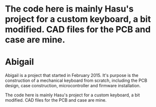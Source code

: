 The code here is mainly Hasu's project for a custom keyboard, a bit modified. CAD files for the PCB and case are mine.
=======
# Abigail
Abigail is a project that started in February 2015. It's purpose is the construction of a mechanical keyboard from scratch, including the PCB design, case construction, microcontroller and firmware installation.

The code here is mainly Hasu's project for a custom keyboard, a bit modified. CAD files for the PCB and case are mine.
